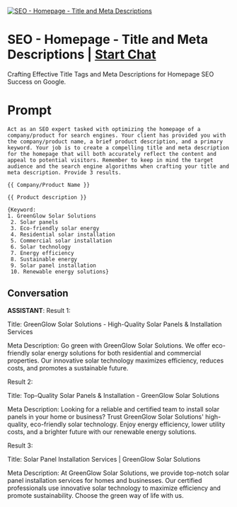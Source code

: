 
[![SEO - Homepage - Title and Meta Descriptions](https://flow-prompt-covers.s3.us-west-1.amazonaws.com/icon/cute/cute_2.png)](https://gptcall.net/chat.html?data=%7B%22contact%22%3A%7B%22id%22%3A%22vvAEpGnVt5YoKw4yPQkiE%22%2C%22flow%22%3Atrue%7D%7D)
# SEO - Homepage - Title and Meta Descriptions | [Start Chat](https://gptcall.net/chat.html?data=%7B%22contact%22%3A%7B%22id%22%3A%22vvAEpGnVt5YoKw4yPQkiE%22%2C%22flow%22%3Atrue%7D%7D)
Crafting Effective Title Tags and Meta Descriptions for Homepage SEO Success on Google.

# Prompt

```
Act as an SEO expert tasked with optimizing the homepage of a company/product for search engines. Your client has provided you with the company/product name, a brief product description, and a primary keyword. Your job is to create a compelling title and meta description for the homepage that will both accurately reflect the content and appeal to potential visitors. Remember to keep in mind the target audience and the search engine algorithms when crafting your title and meta description. Provide 3 results.

{{ Company/Product Name }}

{{ Product description }}

{Keyword: 
1. GreenGlow Solar Solutions
 2. Solar panels
 3. Eco-friendly solar energy
 4. Residential solar installation
 5. Commercial solar installation
 6. Solar technology
 7. Energy efficiency
 8. Sustainable energy
 9. Solar panel installation
 10. Renewable energy solutions}
```

## Conversation

**ASSISTANT**: Result 1:

Title: GreenGlow Solar Solutions - High-Quality Solar Panels & Installation Services

Meta Description: Go green with GreenGlow Solar Solutions. We offer eco-friendly solar energy solutions for both residential and commercial properties. Our innovative solar technology maximizes efficiency, reduces costs, and promotes a sustainable future.



Result 2:

Title: Top-Quality Solar Panels & Installation - GreenGlow Solar Solutions

Meta Description: Looking for a reliable and certified team to install solar panels in your home or business? Trust GreenGlow Solar Solutions' high-quality, eco-friendly solar technology. Enjoy energy efficiency, lower utility costs, and a brighter future with our renewable energy solutions.



Result 3:

Title: Solar Panel Installation Services | GreenGlow Solar Solutions

Meta Description: At GreenGlow Solar Solutions, we provide top-notch solar panel installation services for homes and businesses. Our certified professionals use innovative solar technology to maximize efficiency and promote sustainability. Choose the green way of life with us.


